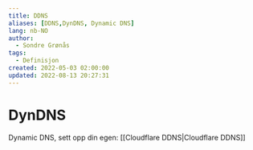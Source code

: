```yaml
---
title: DDNS
aliases: [DDNS,DynDNS, Dynamic DNS]
lang: nb-NO
author:
  - Sondre Grønås
tags:
  - Definisjon
created: 2022-05-03 02:00:00
updated: 2022-08-13 20:27:31
---
```

# DynDNS
Dynamic DNS, sett opp din egen: [[Cloudflare DDNS|Cloudflare DDNS]]